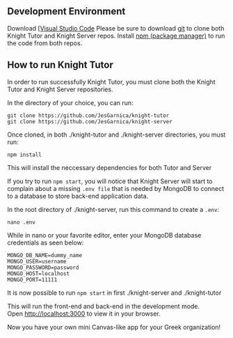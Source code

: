 ## Development Environment

Download [[Visual Studio Code](https://code.visualstudio.com/Download)
Please be sure to download [git](https://git-scm.com/downloads) to clone both Knight Tutor and Knight Server repos.
Install [npm (package manager)](https://www.npmjs.com/package/npm) to run the code from both repos. 

## How to run Knight Tutor

In order to run successfully Knight Tutor, you must clone both the Knight Tutor and Knight Server repositories.

In the directory of your choice, you can run:

```
git clone https://github.com/JesGarnica/knight-tutor
git clone https://github.com/JesGarnica/knight-server
```

Once cloned, in both ./knight-tutor and ./knight-server directories, you must run:

```
npm install
```

This will install the neccessary dependencies for both Tutor and Server

If you try to run ``` npm start ```, you will notice that Knight Server 
will start to complain about a missing ``` .env file ``` that is needed by MongoDB 
to connect to a database to store back-end application data.

In the root directory of ./knight-server, run this command to create a ``` .env ```:
```
nano .env
```

While in nano or your favorite editor, enter your MongoDB database credentials as seen below:
``` 
MONGO_DB_NAME=dummy_name
MONGO_USER=username
MONGO_PASSWORD=password
MONGO_HOST=localhost
MONGO_PORT=11111
```

It is now possible to run ``` npm start ``` in first ./knight-server and ./knight-tutor

This will run the front-end and back-end in the development mode.\
Open [http://localhost:3000](http://localhost:3000) to view it in your browser.


Now you have your own mini Canvas-like app for your Greek organization!
